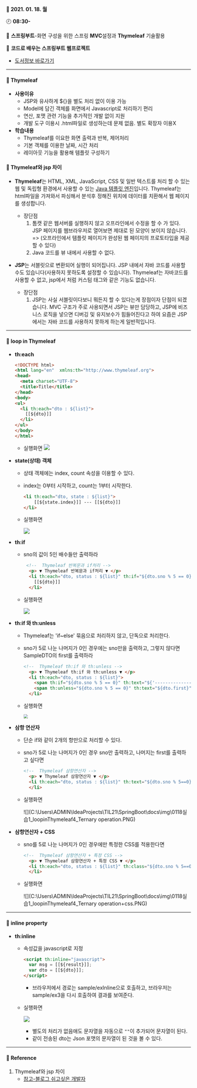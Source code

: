 **:date: 2021. 01. 18. 월**

:clock8: **08:30-**

:bookmark_tabs: **스프링부트**-화면 구성을 위한 스프링 **MVC**설정과 **Thymeleaf** 기술활용

:green_book: **코드로 배우는 스프링부트 웹프로젝트**

* [도서정보 바로가기](http://www.kyobobook.co.kr/product/detailViewKor.laf?ejkGb=KOR&mallGb=KOR&barcode=9791189184070&orderClick=LEA&Kc=)

---



####  :tulip: Thymeleaf 

* **사용이유**
  * JSP와 유사하게 ${}을 별도 처리 없이 이용 가능
  * Model에 담긴 객체를 화면에서 Javascript로 처리하기 편리
  * 연산, 포맷 관련 기능을 추가적인 개발 없이 지원
  * 개발 도구 이용시 .html파일로 생성하는데 문제 없음. 별도 확장자 이용X
* **학습내용**
  * Thymeleaf를 이요한 화면 출력과 반복, 제어처리
  * 기본 객체를 이용한 날짜, 시간 처리
  * 레이아웃 기능을 활용해 템플릿 구성하기



####  :tulip: Thymeleaf와 jsp 차이

* **Thymeleaf**는 HTML, XML, JavaScript, CSS 및 일반 텍스트를 처리 할 수 있는 웹 및 독립형 환경에서 사용할 수 있는 <u>Java 템플릿 엔진</u>입니다. Thymeleaf는 html파일을 가져와서 파싱해서 분석후 정해진 위치에 데이터를 치환해서 웹 페이지를 생성합니다.
  * 장단점
    1. 톰캣 같은 웹서버를 실행하지 않고 오프라인에서 수정을 할 수 가 있다. JSP 페이지를 웹브라우저로 열어보면 제대로 된 모양이 보이지 않습니다. => (오프라인에서 템플릿 페이지가 완성된 웹 페이지의 프로토타입을 제공할 수 있다) 
    2. Java 코드를 뷰 내에서 사용할 수 없다.



* **JSP**는 서블릿으로 변환되어 실행이 되어집니다. JSP 내에서 자바 코드를 사용할 수도 있습니다(사용하지 못하도록 설정할 수 있습니다). Thymeleaf는 자바코드를 사용할 수 없고, jsp에서 처럼 커스텀 태그와 같은 기능도 없습니다.
  * 장단점
    1. JSP는 사실 서블릿이다보니 뭐든지 할 수 있다는게 장점이자 단점이 되겠습니다. MVC 구조가 주로 사용되면서 JSP는 뷰만 담당하고, JSP에 비즈니스 로직을 넣으면 디버깅 및 유지보수가 힘들어진다고 하여 요즘은 JSP에서는 자바 코드를 사용하지 못하게 하는게 일반적입니다.

---



####  :tulip: loop in Thymeleaf

* **th:each**

  ```html
  <!DOCTYPE html>
  <html lang="en"  xmlns:th="http://www.thymeleaf.org">
  <head>
    <meta charset="UTF-8">
    <title>Title</title>
  </head>
  <body>
  <ul>
    <li th:each="dto : ${list}">
      [[${dto}]]
    </li>
  </ul>
  </body>
  </html>
  ```

  * 실행화면
    ![](C:\Users\ADMIN\IdeaProjects\TIL21\SpringBoot\docs\img\0118실습1_loopinThymeleaf.PNG)



* **state(상태) 객체**

  * 상태 객체에는 index, count 속성을 이용할 수 있다.
  * index는 0부터 시작하고, count는 1부터 시작한다. 

    ```html
    <li th:each="dto, state : ${list}">
        [[${state.index}]] --- [[${dto}]]
    </li>
    ```

  * 실행화면

    ![](C:\Users\ADMIN\IdeaProjects\TIL21\SpringBoot\docs\img\0118실습1_loopinThymeleaf2_state.PNG)



* **th:if**

  * sno의 값이 5인 배수들만 출력하라

    ```html
     <!--  Thymeleaf 반복문과 if처리 -->
      <p> ▼ Thymeleaf 반복문과 if처리 ▼ </p>
      <li th:each="dto, status : ${list}" th:if="${dto.sno % 5 == 0}">
        [[${dto}]]
      </li>
    ```

  * 실행화면

    ![](C:\Users\ADMIN\IdeaProjects\TIL21\SpringBoot\docs\img\0118실습1_loopinThymeleaf3_if.PNG)



* **th:if 와 th:unless**

  * Thymeleaf는 'if~else' 묶음으로 처리하지 않고, 단독으로 처리한다.

  * sno가 5로 나눈 나머지가 0인 경우에는 sno만을 출력하고, 그렇지 않다면 SampleDTO의 first를 출력하라

    ```html
    <!--  Thymeleaf th:if 와 th:unless -->
      <p> ▼ Thymeleaf th:if 와 th:unless ▼ </p>
      <li th:each="dto, status : ${list}">
        <span th:if="${dto.sno % 5 == 0}" th:text="${'-----------------' +dto.sno}"></span>
        <span th:unless="${dto.sno % 5 == 0}" th:text="${dto.first}"></span>
      </li>
    ```

  * 실행화면

    <img src="C:\Users\ADMIN\IdeaProjects\TIL21\SpringBoot\docs\img\0118실습1_loopinThymeleaf3_ifelse.PNG" style="align:left; zoom:70%; "/>

* **삼항 연산자**

  * 단순 if와 같이 2개의 항만으로 처리할 수 있다.

  * sno가 5로 나눈 나머지가 0인 경우 sno만 출력하고, 나머지는 first를 출력하고 싶다면

    ```html
    <!--  Thymeleaf 삼항연산자 -->
      <p> ▼ Thymeleaf 삼항연산자 ▼ </p>
      <li th:each="dto, status : ${list}" th:text="${dto.sno % 5==0}? ${dto.sno}: ${dto.first}">
      </li>
    ```

  * 실행화면

    ![](C:\Users\ADMIN\IdeaProjects\TIL21\SpringBoot\docs\img\0118실습1_loopinThymeleaf4_Ternary operation.PNG)



* **삼항연산자 + CSS**

  * sno를 5로 나눈 나머지가 0인 경우에만 특정한 CSS를 적용한다면

    ```html
    <!--  Thymeleaf 삼항연산자 + 특정 CSS -->
      <p> ▼ Thymeleaf 삼항연산자 + 특정 CSS ▼ </p>
      <li th:each="dto, status : ${list}" th:class="${dto.sno % 5==0}? 'target'" th:text="${dto}">
      </li>
    ```

  * 실행화면

    ![](C:\Users\ADMIN\IdeaProjects\TIL21\SpringBoot\docs\img\0118실습1_loopinThymeleaf4_Ternary operation+css.PNG)

---



####  :tulip: inline property

* **th:inline**

  * 속성값을 javascript로 지정

    ```html
    <script th:inline="javascript">
      var msg = [[${result}]];
      var dto = [[${dto}]];
    </script>
    ```

    * 브라우저에서 경로는 sample/exInline으로 호출하고, 브라우저는 sample/ex3을 다시 호출하여 결과를 보여준다.

  * 실행화면

    ![](C:\Users\ADMIN\IdeaProjects\TIL21\SpringBoot\docs\img\0118실습2_loopinThymeleaf4_inline.PNG)

    * 별도의 처리가 없음애도 문자열을 자동으로 `""`이 추가되어 문자열이 된다.
    * 같이 전송된 dto는 Json 포맷의 문자열이 된 것을 볼 수 있다.

---



####  :tulip: Reference 

1. Thymeleaf와 jsp 차이 
   * [참고-블로그 쉬고싶은 개발자](https://offbyone.tistory.com/410)

